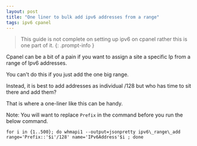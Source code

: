 ```yaml
---
layout: post
title: "One liner to bulk add ipv6 addresses from a range"
tags: ipv6 cpanel
---
```


> This guide is not complete on setting up ipv6 on cpanel rather this is one part of it.
{: .prompt-info }

Cpanel can be a bit of a pain if you want to assign a site a specific Ip from a range of Ipv6 addresses.

You can't do this if you just add the one big range.

Instead, it is best to add addresses as individual /128 but who has time to sit there and add them?

That is where a one-liner like this can be handy.

Note: You will want to replace `Prefix` in the command before you run the below command.


```
for i in {1..500}; do whmapi1 --output=jsonpretty ipv6\_range\_add range='Prefix::'$i'/128' name='IPv6Address'$i ; done
```
